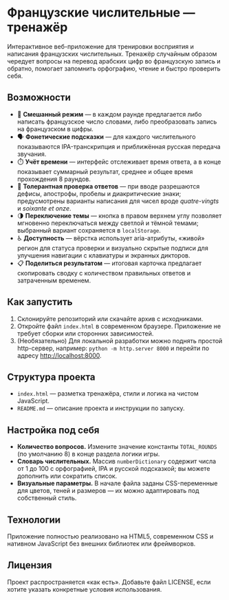 # Французские числительные — тренажёр

Интерактивное веб-приложение для тренировки восприятия и написания французских числительных. Тренажёр случайным образом чередует вопросы на перевод арабских цифр во французскую запись и обратно, помогает запомнить орфографию, чтение и быстро проверить себя.

## Возможности

- 🔀 **Смешанный режим** — в каждом раунде предлагается либо написать французское число словами, либо преобразовать запись на французском в цифры.
- 🗣️ **Фонетические подсказки** — для каждого числительного показываются IPA-транскрипция и приближённая русская передача звучания.
- ⏱️ **Учёт времени** — интерфейс отслеживает время ответа, а в конце показывает суммарный результат, среднее и общее время прохождения 8 раундов.
- 🎯 **Толерантная проверка ответов** — при вводе разрешаются дефисы, апострофы, пробелы и диакритические знаки; предусмотрены варианты написания для чисел вроде *quatre-vingts* и *soixante et onze*.
- 🌗 **Переключение темы** — кнопка в правом верхнем углу позволяет мгновенно переключаться между светлой и тёмной темами; выбранный вариант сохраняется в `localStorage`.
- ♿ **Доступность** — вёрстка использует aria-атрибуты, «живой» регион для статуса проверки и визуально скрытые подписи для улучшения навигации с клавиатуры и экранных дикторов.
- 📋 **Поделиться результатом** — итоговая карточка предлагает скопировать сводку с количеством правильных ответов и затраченным временем.

## Как запустить

1. Склонируйте репозиторий или скачайте архив с исходниками.
2. Откройте файл `index.html` в современном браузере. Приложение не требует сборки или сторонних зависимостей.
3. (Необязательно) Для локальной разработки можно поднять простой http-сервер, например: `python -m http.server 8000` и перейти по адресу <http://localhost:8000>.

## Структура проекта

- `index.html` — разметка тренажёра, стили и логика на чистом JavaScript.
- `README.md` — описание проекта и инструкции по запуску.

## Настройка под себя

- **Количество вопросов.** Измените значение константы `TOTAL_ROUNDS` (по умолчанию 8) в конце раздела логики игры.
- **Словарь числительных.** Массив `numberDictionary` содержит числа от 1 до 100 с орфографией, IPA и русской подсказкой; вы можете дополнить или сократить список.
- **Визуальные параметры.** В начале файла заданы CSS-переменные для цветов, теней и размеров — их можно адаптировать под собственный стиль.

## Технологии

Приложение полностью реализовано на HTML5, современном CSS и нативном JavaScript без внешних библиотек или фреймворков.

## Лицензия

Проект распространяется «как есть». Добавьте файл LICENSE, если хотите указать конкретные условия использования.
